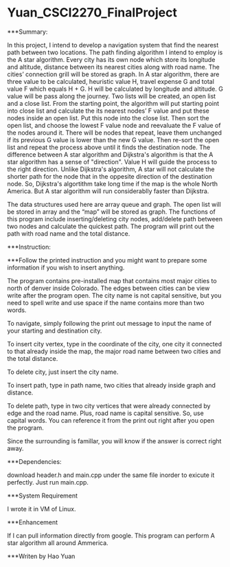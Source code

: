 # Yuan_CSCI2270_FinalProject

***Summary:

In this project, I intend to develop a navigation system that find the nearest path between two locations. The path finding algorithm I intend to employ is the A star algorithm.  Every city has its own node which store its longitude and altitude, distance between its nearest cities along with road name. The cities’ connection grill will be stored as graph. In A star algorithm, there are three value to be calculated, heuristic value H, travel expense G and total value F which equals H + G. H will be calculated by longitude and altitude. G value will be pass along the journey. Two lists will be created, an open list and a close list. From the starting point, the algorithm will put starting point into close list and calculate the its nearest nodes’ F value and put these nodes inside an open list. Put this node into the close list. Then sort the open list, and choose the lowest F value node and reevaluate the F value of the nodes around it. There will be nodes that repeat, leave them unchanged if its previous G value is lower than the new G value.  Then re-sort the open list and repeat the process above until it finds the destination node. The difference between A star algorithm and Dijkstra's algorithm is that the A star algorithm has a sense of "direction". Value H will guide the process to the right direction. Unlike Dijkstra's algorithm, A star will not calculate the shorter path for the node that in the oppesite direction of the destination node.  So, Dijkstra's algortithm take long time if the map is the whole North America. But A star algorithm will run considerablly faster than Dijkstra. 

The data structures used here are array queue and graph. The open list will be stored in array and the “map” will be stored as graph. The functions of this program include inserting/deleting city nodes, add/delete path between two nodes and calculate the quickest path. The program will print out the path with road name and the total distance. 

***Instruction:

***Follow the printed instruction and you might want to prepare some information if you wish to insert anything.

The program contains pre-installed map that contains most major cities to north of denver inside Colorado. The edges between cities can be view write after the program open. The city name is not capital sensitive, but you need to spell write and use space if the name contains more than two words. 

To navigate, simply following the print out message to input the name of your starting and destination city. 

To insert city vertex, type in the coordinate of the city, one city it connected to that already inside the map, the major road name between two cities and the total distance. 

To delete city, just insert the city name.

To insert path, type in path name, two cities that already inside graph and distance.

To delete path, type in two city vertices that were already connected by edge and the road name. Plus, road name is capital sensitive. So, use capital words. You can reference it from the print out right after you open the program.

Since the surrounding is famillar, you will know if the answer is correct right away.

***Dependencies:

download header.h and main.cpp under the same file inorder to exicute it perfectly. Just run main.cpp.

***System Requirement 

I wrote it in VM of Linux. 

***Enhancement

If I can pull information directly from google. This program can perform A star algorithm all around Ammerica. 

***Writen by Hao Yuan

